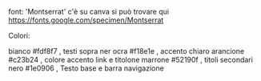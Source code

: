 

font: 'Montserrat'
c'è su canva
si può trovare qui https://fonts.google.com/specimen/Montserrat

Colori:

bianco #fdf8f7 , testi sopra ner
ocra #f18e1e , accento chiaro
arancione #c23b24 , colore accento link e titolone
marrone #52190f  , titoli secondari
nero #1e0906 , Testo base e barra navigazione

